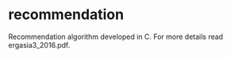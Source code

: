 # recommendation

Recommendation algorithm developed in C. For more details read ergasia3_2016.pdf.
